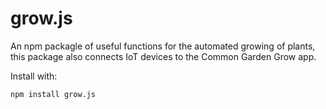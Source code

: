 # grow.js
An npm packagle of useful functions for the automated growing of plants, this package also connects IoT devices to the Common Garden Grow app.

Install with:

    npm install grow.js

